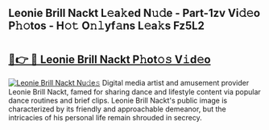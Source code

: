 ## Leonie Brill Nackt L𝚎a𝚔ed N𝚞𝚍e - Part-1zv Vi𝚍𝚎o P𝚑𝚘tos - H𝚘𝚝 O𝚗𝚕yf𝚊ns L𝚎a𝚔s Fz5L2

# <h2><a href="http://kf6yj7.oniu.top/?m=Leonie+Brill+Nackt">🔗👉 🔴 Leonie Brill Nackt P𝚑ot𝚘𝚜 V𝚒d𝚎o</a></h2>

[![Leonie Brill Nackt Nu𝚍e𝚜](https://i.imgur.com/0qMVB7G.gif)](http://kf6yj7.oniu.top/?m=Leonie+Brill+Nackt)
Digital media artist and amusement provider Leonie Brill Nackt, famed for sharing dance and lifestyle content via popular dance routines and brief clips. Leonie Brill Nackt's public image is characterized by its friendly and approachable demeanor, but the intricacies of his personal life remain shrouded in secrecy.  
